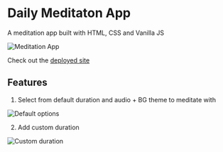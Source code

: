# Daily Meditaton App

A meditation app built with HTML, CSS and Vanilla JS

![Meditation App](https://i.ibb.co/rMrzPJ6/2020-07-22-1.png)

Check out the [deployed site](https://daily-meditation.netlify.app/)

## Features

1. Select from default duration and audio + BG theme to meditate with

![Default options](https://i.ibb.co/9yMqTrs/2020-07-22-2.png)

2. Add custom duration

![Custom duration](https://i.ibb.co/CWcZTFm/2020-07-22-3.png)
